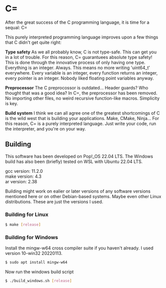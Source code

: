 # C=
After the great success of the C programming language, it is time for a sequal: C=

This purely interpreted programming language improves upon a few things that C didn't get quite right:

**Type safety**
As we all probably know, C is not type-safe. This can get you in a lot of trouble. For this reason, C= guarantuees absolute type safety! This is done through the innovative process of only having one type. Everything is an integer. Always. This means no more writing 'uint64_t' everywhere. Every variable is an integer, every function returns an integer, every pointer is an integer. Nobody liked floating point variables anyway.

**Preprocessor**
The C preprocossor is outdated... Header guards? Who thought that was a good idea? In C=, the preprocessor has been removed. No importing other files, no weird recursive function-like macros. Simplicity is key.

**Build system**
I think we can all agree one of the greatest shortcomings of C is the wild west that is building your applications. Make, CMake, Ninja... For this reason, C= is a purely interpreted language. Just write your code, run the interpreter, and you're on your way.

## Building
This software has been developed on Pop!_OS 22.04 LTS. The Windows build has also been (briefly) tested on WSL with Ubuntu 22.04 LTS.

gcc version: 11.2.0  
make version: 4.3  
ar version: 2.38  

Building might work on ealier or later versions of any software versions mentioned here or on other Debian-based systems. Maybe even other Linux distributions. These are just the versions I used.

### Building for Linux
```bash
$ make [release]
```

### Building for Windows
Install the mingw-w64 cross compiler suite if you haven't already. I used version 10-win32 20220113.
```bash
$ sudo apt install mingw-w64
```

Now run the windows build script
```bash
$ ./build_windows.sh [release]
```